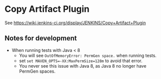 Copy Artifact Plugin
====================

See https://wiki.jenkins-ci.org/display/JENKINS/Copy+Artifact+Plugin

Notes for development
---------------------

* When running tests with Java < 8
    * You will see `OutOfMemoryError: PermGen space.` when running tests.
    * set `set MAVEN_OPTS=-XX:MaxPermSize=128m` to avoid that error.
    * You never see this issue with Java 8, as Java 8 no longer have PermGen spaces.
    
